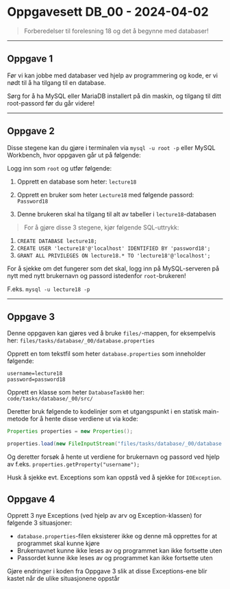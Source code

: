 # Oppgavesett DB_00 - 2024-04-02

> Forberedelser til forelesning 18 og det å begynne med databaser!

---

## Oppgave 1

Før vi kan jobbe med databaser ved hjelp av programmering og kode, er vi nødt til å ha tilgang til en database.

Sørg for å ha MySQL eller MariaDB installert på din maskin, og tilgang til ditt root-passord før du går videre!

---

## Oppgave 2

Disse stegene kan du gjøre i terminalen via `mysql -u root -p` eller MySQL Workbench, hvor oppgaven går ut på følgende:

Logg inn som `root` og utfør følgende:

1. Opprett en database som heter: `lecture18`

2. Opprett en bruker som heter `Lecture18` med følgende passord: `Password18`

3. Denne brukeren skal ha tilgang til alt av tabeller i `lecture18`-databasen

> For å gjøre disse 3 stegene, kjør følgende SQL-uttrykk:

1. `CREATE DATABASE lecture18;`
2. `CREATE USER 'lecture18'@'localhost' IDENTIFIED BY 'password18';`
3. `GRANT ALL PRIVILEGES ON lecture18.* TO 'lecture18'@'localhost';`

For å sjekke om det fungerer som det skal, logg inn på MySQL-serveren på nytt med nytt brukernavn og passord istedenfor `root`-brukeren!

F.eks. `mysql -u lecture18 -p`

---

## Oppgave 3

Denne oppgaven kan gjøres ved å bruke `files/`-mappen, for eksempelvis her: `files/tasks/database/_00/database.properties`

Opprett en tom tekstfil som heter `database.properties` som inneholder følgende:

```properties
username=lecture18
password=password18
```

Opprett en klasse som heter `DatabaseTask00` her: `code/tasks/database/_00/src/`

Deretter bruk følgende to kodelinjer som et utgangspunkt i en statisk main-metode for å hente disse verdiene ut via kode:

```java
Properties properties = new Properties();

properties.load(new FileInputStream("files/tasks/database/_00/database.properties"));
```

Og deretter forsøk å hente ut verdiene for brukernavn og passord ved hjelp av f.eks. `properties.getProperty("username");`

Husk å sjekke evt. Exceptions som kan oppstå ved å sjekke for `IOException`.

## Oppgave 4

Opprett 3 nye Exceptions (ved hjelp av arv og Exception-klassen) for følgende 3 situasjoner:

- `database.properties`-filen eksisterer ikke og denne må opprettes for at programmet skal kunne kjøre
- Brukernavnet kunne ikke leses av og programmet kan ikke fortsette uten
- Passordet kunne ikke leses av og programmet kan ikke fortsette uten

Gjøre endringer i koden fra Oppgave 3 slik at disse Exceptions-ene blir kastet når de ulike situasjonene oppstår

